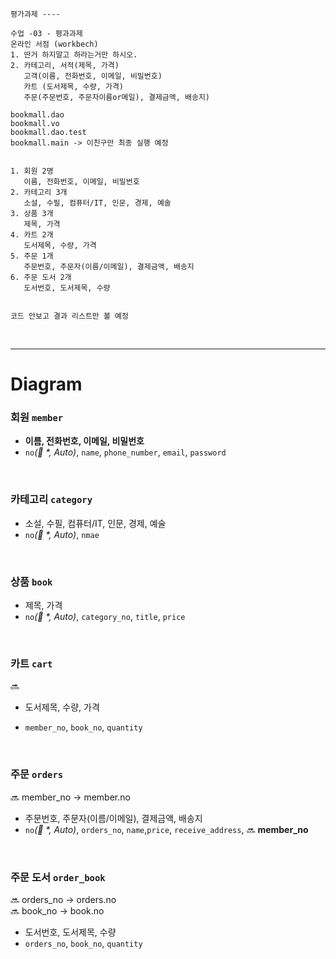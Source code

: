 ```text
평가과제 ----

수업 -03 - 평과과제
온라인 서점 (workbech)
1. 딴거 하지말고 하라는거만 하시오.
2. 카테고리, 서적(제목, 가격)
   고객(이름, 전화번호, 이메일, 비밀번호)
   카트 (도서제목, 수량, 가격)
   주문(주문번호, 주문자이름or메일), 결제금액, 배송지)

bookmall.dao
bookmall.vo
bookmall.dao.test
bookmall.main -> 이친구만 최종 실행 예정


1. 회원 2명
   이름, 전화번호, 이메일, 비밀번호
2. 카테고리 3개
   소설, 수필, 컴퓨터/IT, 인문, 경제, 예술
3. 상품 3개
   제목, 가격
4. 카트 2개
   도서제목, 수량, 가격
5. 주문 1개
   주문번호, 주문자(이름/이메일), 결제금액, 배송지
6. 주문 도서 2개
   도서번호, 도서제목, 수량


코드 안보고 결과 리스트만 볼 예정

```

<br/>

---

# Diagram

### 회원 `member`

* **이름, 전화번호, 이메일, 비밀번호**
* `no`_(🔑 *, Auto)_, `name`, `phone_number`, `email`, `password`

<br/>

### 카테고리 `category`

* 소설, 수필, 컴퓨터/IT, 인문, 경제, 예술
* `no`_(🔑 *, Auto)_, `nmae`

<br/>

### 상품 `book`

* 제목, 가격
* `no`_(🔑 *, Auto)_, `category_no`, `title`, `price`

<br/>

### 카트 `cart`
🔜

* 도서제목, 수량, 가격
* `member_no`, `book_no`, `quantity`


  <br/>

### 주문 `orders`
🔜  member_no -> member.no

* 주문번호, 주문자(이름/이메일), 결제금액, 배송지
* `no`_(🔑 *, Auto)_, `orders_no`, `name`,`price`, `receive_address`, 🔜 **member_no**

<br/>

### 주문 도서 `order_book`
🔜 orders_no -> orders.no  
🔜 book_no -> book.no

* 도서번호, 도서제목, 수량
* `orders_no`, `book_no`, `quantity`
